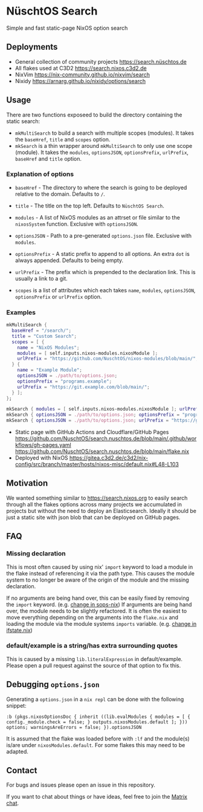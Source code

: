 # NüschtOS Search

Simple and fast static-page NixOS option search

## Deployments

- General collection of community projects <https://search.nüschtos.de>
- All flakes used at C3D2 <https://search.nixos.c3d2.de>
- NixVim <https://nix-community.github.io/nixvim/search>
- Nixidy <https://arnarg.github.io/nixidy/options/search>

## Usage

There are two functions exposeed to build the directory containing the static search:
- `mkMultiSearch` to build a search with multiple scopes (modules).
  It takes the `baseHref`, `title` and `scopes` option.
- `mkSearch` is a thin wrapper around `mkMultiSearch` to only use one scope (module).
  It takes the `modules`, `optionsJSON`, `optionsPrefix`, `urlPrefix`, `baseHref` and `title` option.

### Explanation of options

- `baseHref` - The directory to where the search is going to be deployed relative to the domain. Defaults to `/`.
- `title` - The title on the top left. Defaults to `NüschtOS Search`.
- `modules` - A list of NixOS modules as an attrset or file similar to the `nixosSystem` function. Exclusive with `optionsJSON`.
- `optionsJSON` - Path to a pre-generated `options.json` file. Exclusive with `modules`.
- `optionsPrefix` - A static prefix to append to all options. An extra `dot` is always appended. Defaults to being empty.
- `urlPrefix` - The prefix which is prepended to the declaration link. This is usually a link to a git.

- `scopes` is a list of attributes which each takes `name`, `modules`, `optionsJSON`, `optionsPrefix` or `urlPrefix` option.

### Examples

```nix
mkMultiSearch {
  baseHref = "/search/";
  title = "Custom Search";
  scopes = [ {
    name = "NixOS Modules";
    modules = [ self.inputs.nixos-modules.nixosModule ];
    urlPrefix = "https://github.com/NuschtOS/nixos-modules/blob/main/";
  } {
    name = "Example Module";
    optionsJSON = ./path/to/options.json;
    optionsPrefix = "programs.example";
    urlPrefix = "https://git.example.com/blob/main/";
  } ];
};
```

```nix
mkSearch { modules = [ self.inputs.nixos-modules.nixosModule ]; urlPrefix = "https://github.com/NuschtOS/nixos-modules/blob/main/"; }
mkSearch { optionsJSON = ./path/to/options.json; optionsPrefix = "programs.example"; urlPrefix = "https://git.example.com/blob/main/"; }
mkSearch { optionsJSON = ./path/to/options.json; urlPrefix = "https://git.example.com/blob/main/"; baseHref = "/search/"; title = "Custom Search"; }
```
- Static page with GitHub Actions and Cloudflare/GitHub Pages https://github.com/NuschtOS/search.nuschtos.de/blob/main/.github/workflows/gh-pages.yaml https://github.com/NuschtOS/search.nuschtos.de/blob/main/flake.nix
- Deployed with NixOS https://gitea.c3d2.de/c3d2/nix-config/src/branch/master/hosts/nixos-misc/default.nix#L48-L103

## Motivation

We wanted something similar to https://search.nixos.org to easily search through all the flakes options across many projects we accumulated in projects
but without the need to deploy an Elasticsearch. Ideally it should be just a static site with json blob that can be deployed on GitHub pages.

## FAQ

### Missing declaration

This is most often caused by using nix' `import` keyword to load a module in the flake instead of referencing it via the path type.
This causes the module system to no longer be aware of the origin of the module and the missing declaration.

If no arguments are being hand over, this can be easily fixed by removing the `import` keyword. (e.g. [change in sops-nix](https://github.com/Mic92/sops-nix/pull/645))
If arguments are being hand over, the module needs to be slightly refactored.
It is often the easiest to move everything depending on the arguments into the `flake.nix` and loading the module via the module systems `imports` variable. (e.g. [change in ifstate.nix](https://codeberg.org/m4rc3l/ifstate.nix/pulls/9))

### default/example is a string/has extra surrounding quotes

This is caused by a missing `lib.literalExpression` in default/example. Please open a pull request against the source of that option to fix this.

## Debugging `options.json`

Generating a `options.json` in a `nix repl` can be done with the following snippet:

```
:b (pkgs.nixosOptionsDoc { inherit ((lib.evalModules { modules = [ { config._module.check = false; } outputs.nixosModules.default ]; })) options; warningsAreErrors = false; }).optionsJSON
```

It is assumed that the flake was loaded before with `:lf` and the module(s) is/are under `nixosModules.default`. For some flakes this may need to be adapted.

## Contact

For bugs and issues please open an issue in this repository.

If you want to chat about things or have ideas, feel free to join the [Matrix chat](https://matrix.to/#/#nuschtos:c3d2.de).
